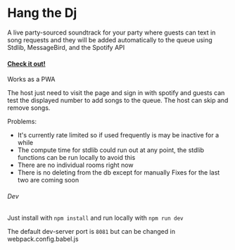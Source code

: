 # Hang the Dj
A live party-sourced soundtrack for your party where guests can text in song requests and they will be added automatically to the queue using Stdlib, MessageBird, and the Spotify API

#### [Check it out!](https://stoic-nightingale-780556.netlify.com/)

Works as a PWA

The host just need to visit the page and sign in with spotify and guests can test the displayed number to add songs to the queue. The host can skip and remove songs.

Problems:
* It's currently rate limited so if used frequently is may be inactive for a while
* The compute time for stdlib could run out at any point, the stdlib functions can be run locally to avoid this
* There are no individual rooms right now
* There is no deleting from the db except for manually
Fixes for the last two are coming soon

###### Dev
Just install with `npm install`
and run locally with `npm run dev`

The default dev-server port is `8081` but can be changed in webpack.config.babel.js
